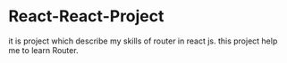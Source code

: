 # React-React-Project
it is project which describe my skills of router in react js. this project help me to learn Router.
